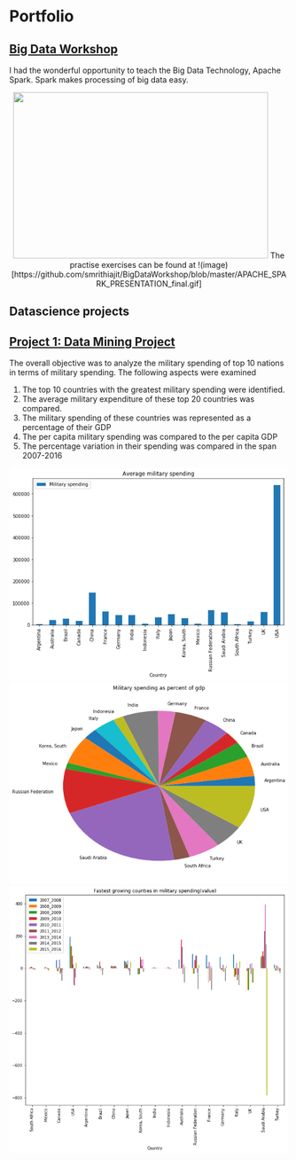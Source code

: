# Portfolio
## [Big Data Workshop](https://github.com/smrithiajit/BigDataWorkshop/blob/master/)
I had the wonderful opportunity to teach the Big Data Technology, Apache Spark. Spark makes processing of big data easy.
<p align="center">
  <img width="460" height="300" src="https://github.com/smrithiajit/BigDataWorkshop/blob/master/APACHE_SPARK_PRESENTATION_final.gif">
</>
The practise exercises can be found at 
!(image)[https://github.com/smrithiajit/BigDataWorkshop/blob/master/APACHE_SPARK_PRESENTATION_final.gif]


## Datascience projects

## [Project 1: Data Mining Project](https://github.com/smrithiajit/Projects/blob/master/DATS%2B6103%2BSMRITHI%2BAJIT.ipynb)

The overall objective was to analyze the military spending of top 10 nations in terms of military spending.
The following aspects were examined

1.	The top 10 countries with the greatest military spending were identified.
2.	The average military expenditure of these top 20 countries was compared.
3.	The military spending of these countries was represented as a percentage of their GDP
4.	The per capita military spending was compared to the per capita GDP
5.	The percentage variation in their spending was compared in the span 2007-2016 
  
![](/images/dm1.png)
![](/images/dm2.png)
![](/images/dn3.png)



